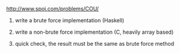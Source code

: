 http://www.spoj.com/problems/COU/

1) write a brute force implementation (Haskell)

2) write a non-brute force implementation (C, heavily array based)

3) quick check, the result must be the same as brute force method
